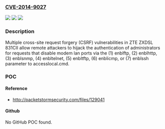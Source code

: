 ### [CVE-2014-9027](https://cve.mitre.org/cgi-bin/cvename.cgi?name=CVE-2014-9027)
![](https://img.shields.io/static/v1?label=Product&message=n%2Fa&color=blue)
![](https://img.shields.io/static/v1?label=Version&message=n%2Fa&color=blue)
![](https://img.shields.io/static/v1?label=Vulnerability&message=n%2Fa&color=brighgreen)

### Description

Multiple cross-site request forgery (CSRF) vulnerabilities in ZTE ZXDSL 831CII allow remote attackers to hijack the authentication of administrators for requests that disable modem lan ports via the (1) enblftp, (2) enblhttp, (3) enblsnmp, (4) enbltelnet, (5) enbltftp, (6) enblicmp, or (7) enblssh parameter to accesslocal.cmd.

### POC

#### Reference
- http://packetstormsecurity.com/files/129041

#### Github
No GitHub POC found.

